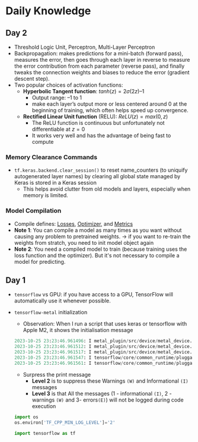 # Daily Knowledge

## Day 2

- Threshold Logic Unit, Perceptron, Multi-Layer Perceptron
- Backpropagation: makes predictions for a mini-batch (forward pass), measures the error, then goes through each layer in reverse to measure the error contribution from each parameter (reverse pass), and finally tweaks the connection weights and biases to reduce the error (gradient descent step).
- Two popular choices of activation functions:
  - **Hyperbolic Tangent function**: $tanh(z) = 2σ(2z) – 1$
    - Output range: –1 to 1
    - make each layer’s output more or less centered around 0 at the beginning of training, which often helps speed up convergence.
  - **Rectified Linear Unit function** (RELU): $ReLU(z) = max(0, z)$
    - The ReLU function is continuous but unfortunately not differentiable at $z = 0$
    - It works very well and has the advantage of being fast to compute

### Memory Clearance Commands

- `tf.keras.backend.clear_session()` to reset name_counters (to uniquify autogenerated layer names) by clearing all global state managed by Keras is stored in a Keras session
  - This helps avoid clutter from old models and layers, especially when memory is limited.

### Model Compilation

- Compile defines: [Losses](https://keras.io/api/losses), [Optimizer](https://keras.io/api/optimizers), and [Metrics](https://keras.io/api/metrics)
- **Note 1**: You can compile a model as many times as you want without causing any problem to pretrained weights. &#8594; if you want to re-train the weights from stratch, you need to init model object again
- **Note 2**: You need a compiled model to train (because training uses the loss function and the optimizer). But it's not necessary to compile a model for predicting.

## Day 1

- `tensorflow` vs GPU: if you have access to a GPU, TensorFlow will automatically use it whenever possible.
- `tensorflow-metal` initialization

  - Observation: When I run a script that uses keras or tensorflow with Apple M2, it shows the initialisation message

  ```Python
  2023-10-25 23:23:46.961496: I metal_plugin/src/device/metal_device.cc:1154] Metal device set to: Apple M2 Max
  2023-10-25 23:23:46.961512: I metal_plugin/src/device/metal_device.cc:296] systemMemory: 32.00 GB
  2023-10-25 23:23:46.961517: I metal_plugin/src/device/metal_device.cc:313] maxCacheSize: 10.67 GB
  2023-10-25 23:23:46.961547: I tensorflow/core/common_runtime/pluggable_device/pluggable_device_factory.cc:306] Could not identify NUMA node of platform GPU ID 0, defaulting to 0. Your kernel may not have been built with NUMA support.
  2023-10-25 23:23:46.961561: I tensorflow/core/common_runtime/pluggable_device/pluggable_device_factory.cc:272] Created TensorFlow device (/job:localhost/replica:0/task:0/device:GPU:0 with 0 MB memory) -> physical PluggableDevice (device: 0, name: METAL, pci bus id: <undefined>)
  ```

  - Surpress the print message
    - **Level 2** is to suppress these Warnings `(W)` and Informational `(I)` messages
    - **Level 3** is that All the messages (1 - informational `(I)`, 2 - warnings `(W)` and 3- errors`(E)`) will not be logged during code execution

  ```Python
  import os
  os.environ['TF_CPP_MIN_LOG_LEVEL']='2'

  import tensorflow as tf
  ```
